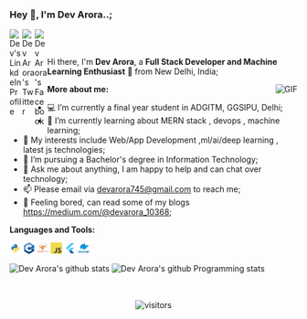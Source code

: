 ### Hey 👋, I'm Dev Arora..;

<a href="https://www.linkedin.com/in/dev-arora-668180167/">
  <img align="left" alt="Dev's LinkdeIn Profile" width="22px" src="https://cdn.jsdelivr.net/npm/simple-icons@v3/icons/linkedin.svg" />
</a>
<a href="https://twitter.com/Dr0Id0O7">
  <img align="left" alt="Dev Arora's Twitter" width="22px" src="https://cdn.jsdelivr.net/npm/simple-icons@v3/icons/twitter.svg" />
</a>
<a href="https://www.facebook.com/devarora43">
  <img align="left" alt="Dev Arora's Facebook" width="22px" src="https://cdn.jsdelivr.net/npm/simple-icons@v3/icons/facebook.svg" />
</a>


<br />
<br />

Hi there, I'm **Dev Arora**, a **Full Stack Developer and Machine Learning Enthusiast** 🚀 from New Delhi, India;

 <img align="right" alt="GIF" src="https://media.giphy.com/media/836HiJc7pgzy8iNXCn/giphy.gif" /> 
  
**More about me:**

- 💻 I’m currently a final year student in ADGITM, GGSIPU, Delhi;
- 🌱 I’m currently learning about MERN stack , devops , machine learning; 
- 🤔 My interests include Web/App Development ,ml/ai/deep learning , latest js technologies;
- 💼 I’m pursuing a Bachelor's degree in Information Technology;
- 💬 Ask me about anything, I am happy to help and can chat over technology;
- 📫 Please email via devarora745@gmail.com to reach me;
- 📝 Feeling bored, can read some of my blogs https://medium.com/@devarora_10368;

**Languages and Tools:**  

<code><img height="20" src="https://raw.githubusercontent.com/github/explore/80688e429a7d4ef2fca1e82350fe8e3517d3494d/topics/python/python.png"></code>
<code><img height="20" src="https://raw.githubusercontent.com/github/explore/80688e429a7d4ef2fca1e82350fe8e3517d3494d/topics/cpp/cpp.png"></code>
<code><img height="20" src="https://raw.githubusercontent.com/github/explore/80688e429a7d4ef2fca1e82350fe8e3517d3494d/topics/tensorflow/tensorflow.png"></code>
<code><img height="20" src="https://raw.githubusercontent.com/github/explore/80688e429a7d4ef2fca1e82350fe8e3517d3494d/topics/javascript/javascript.png"></code>
<code><img height="20" src="https://raw.githubusercontent.com/github/explore/80688e429a7d4ef2fca1e82350fe8e3517d3494d/topics/flutter/flutter.png"></code>
<code><img height="20" src="https://raw.githubusercontent.com/github/explore/80688e429a7d4ef2fca1e82350fe8e3517d3494d/topics/docker/docker.png"></code>

![Dev Arora's github stats](https://github-readme-stats.vercel.app/api?username=dr0id007)
![Dev Arora's github Programming stats](https://github-readme-stats.vercel.app/api/top-langs/?username=dr0id007)

<br />


<p align="center">
    <img align="center" alt="visitors" src="https://visitor-badge.laobi.icu/badge?page_id=dr0id007.dr0id007" />
</p>
<br />
<br />
